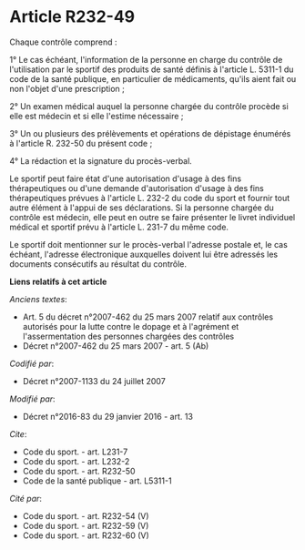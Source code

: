 # Article R232-49

Chaque contrôle comprend : 

1° Le cas échéant, l'information de la personne en charge du contrôle de l'utilisation par le sportif des produits de santé
définis à l'article L. 5311-1 du code de la santé publique, en particulier de médicaments, qu'ils aient fait ou non l'objet
d'une prescription ; 

2° Un examen médical auquel la personne chargée du contrôle procède si elle est médecin et si elle l'estime nécessaire ; 

3° Un ou plusieurs des prélèvements et opérations de dépistage énumérés à l'article R. 232-50 du présent code ; 

4° La rédaction et la signature du procès-verbal. 

Le sportif peut faire état d'une autorisation d'usage à des fins thérapeutiques ou d'une demande d'autorisation d'usage à des
fins thérapeutiques prévues à l'article L. 232-2 du code du sport et fournir tout autre élément à l'appui de ses
déclarations. Si la personne chargée du contrôle est médecin, elle peut en outre se faire présenter le livret individuel
médical et sportif prévu à l'article L. 231-7 du même code.

Le sportif doit mentionner sur le procès-verbal l'adresse postale et, le cas échéant, l'adresse électronique auxquelles
doivent lui être adressés les documents consécutifs au résultat du contrôle.

**Liens relatifs à cet article**

_Anciens textes_:

  - Art. 5 du décret n°2007-462 du 25 mars 2007 relatif aux contrôles autorisés pour la lutte contre le dopage et à l'agrément et l'assermentation des personnes chargées des contrôles
  - Décret n°2007-462 du 25 mars 2007 - art. 5 (Ab)

_Codifié par_:

  - Décret n°2007-1133 du 24 juillet 2007

_Modifié par_:

  - Décret n°2016-83 du 29 janvier 2016 - art. 13

_Cite_:

  - Code du sport. - art. L231-7
  - Code du sport. - art. L232-2
  - Code du sport. - art. R232-50
  - Code de la santé publique - art. L5311-1

_Cité par_:

  - Code du sport. - art. R232-54 (V)
  - Code du sport. - art. R232-59 (V)
  - Code du sport. - art. R232-60 (V)
